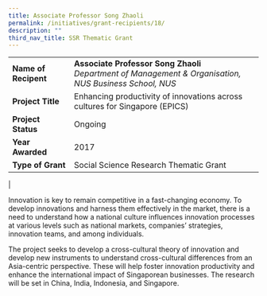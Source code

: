```yaml
---
title: Associate Professor Song Zhaoli
permalink: /initiatives/grant-recipients/18/
description: ""
third_nav_title: SSR Thematic Grant
---
```


|  |  |
|---|---|
| **Name of Recipent** | **Associate Professor Song Zhaoli**<br>_Department of Management & Organisation, NUS Business School, NUS_ |
| **Project Title** | Enhancing productivity of innovations across cultures for Singapore (EPICS) |
| **Project Status** | Ongoing |
| **Year Awarded** | 2017 |
| **Type of Grant** | Social Science Research Thematic Grant |
|

Innovation is key to remain competitive in a fast-changing economy. To develop innovations and harness them effectively in the market, there is a need to understand how a national culture influences innovation processes at various levels such as national markets, companies’ strategies, innovation teams, and among individuals. 

The project seeks to develop a cross-cultural theory of innovation and develop new instruments to understand cross-cultural differences from an Asia-centric perspective. These will help foster innovation productivity and enhance the international impact of Singaporean businesses. The research will be set in China, India, Indonesia, and Singapore.